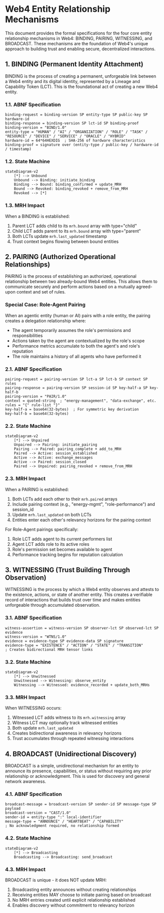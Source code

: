 # Web4 Entity Relationship Mechanisms

This document provides the formal specifications for the four core entity relationship mechanisms in Web4: BINDING, PAIRING, WITNESSING, and BROADCAST. These mechanisms are the foundation of Web4's unique approach to building trust and enabling secure, decentralized interactions.




## 1. BINDING (Permanent Identity Attachment)

BINDING is the process of creating a permanent, unforgeable link between a Web4 entity and its digital identity, represented by a Lineage and Capability Token (LCT). This is the foundational act of creating a new Web4 entity.

### 1.1. ABNF Specification

```abnf
binding-request = binding-version SP entity-type SP public-key SP hardware-id
binding-response = binding-version SP lct-id SP binding-proof
binding-version = "BIND/1.0"
entity-type = "HUMAN" / "AI" / "ORGANIZATION" / "ROLE" / "TASK" / "RESOURCE" / "DEVICE" / "SERVICE" / "ORACLE" / "HYBRID"
hardware-id = 64*64HEXDIG  ; SHA-256 of hardware characteristics
binding-proof = signature over (entity-type / public-key / hardware-id / timestamp)
```

### 1.2. State Machine

```mermaid
stateDiagram-v2
    [*] --> Unbound
    Unbound --> Binding: initiate_binding
    Binding --> Bound: binding_confirmed + update_MRH
    Bound --> Revoked: binding_revoked + remove_from_MRH
    Revoked --> [*]
```

### 1.3. MRH Impact

When a BINDING is established:
1. Parent LCT adds child to its `mrh.bound` array with type="child"
2. Child LCT adds parent to its `mrh.bound` array with type="parent"
3. Both LCTs update `mrh.last_updated` timestamp
4. Trust context begins flowing between bound entities




## 2. PAIRING (Authorized Operational Relationships)

PAIRING is the process of establishing an authorized, operational relationship between two already-bound Web4 entities. This allows them to communicate securely and perform actions based on a mutually agreed-upon context and set of rules.

### Special Case: Role-Agent Pairing

When an agentic entity (human or AI) pairs with a role entity, the pairing creates a delegation relationship where:
- The agent temporarily assumes the role's permissions and responsibilities
- Actions taken by the agent are contextualized by the role's scope
- Performance metrics accumulate to both the agent's and role's reputation
- The role maintains a history of all agents who have performed it

### 2.1. ABNF Specification

```abnf
pairing-request = pairing-version SP lct-a SP lct-b SP context SP rules
pairing-response = pairing-version SP session-id SP key-half-a SP key-half-b
pairing-version = "PAIR/1.0"
context = quoted-string  ; "energy-management", "data-exchange", etc.
rules = "{" rule-list "}"
key-half-a = base64(32-bytes)  ; For symmetric key derivation
key-half-b = base64(32-bytes)
```

### 2.2. State Machine

```mermaid
stateDiagram-v2
    [*] --> Unpaired
    Unpaired --> Pairing: initiate_pairing
    Pairing --> Paired: pairing_complete + add_to_MRH
    Paired --> Active: session_established
    Active --> Active: exchange_messages
    Active --> Paired: session_closed
    Paired --> Unpaired: pairing_revoked + remove_from_MRH
```

### 2.3. MRH Impact

When a PAIRING is established:
1. Both LCTs add each other to their `mrh.paired` arrays
2. Include pairing context (e.g., "energy-mgmt", "role-performance") and session_id
3. Update `mrh.last_updated` on both LCTs
4. Entities enter each other's relevancy horizons for the pairing context

For Role-Agent pairings specifically:
1. Role LCT adds agent to its current performers list
2. Agent LCT adds role to its active roles
3. Role's permission set becomes available to agent
4. Performance tracking begins for reputation calculation




## 3. WITNESSING (Trust Building Through Observation)

WITNESSING is the process by which a Web4 entity observes and attests to the existence, actions, or state of another entity. This creates a verifiable record of interactions that builds trust over time and makes entities unforgeable through accumulated observation.

### 3.1. ABNF Specification

```abnf
witness-assertion = witness-version SP observer-lct SP observed-lct SP evidence
witness-version = "WTNS/1.0"
evidence = evidence-type SP evidence-data SP signature
evidence-type = "EXISTENCE" / "ACTION" / "STATE" / "TRANSITION"
; Creates bidirectional MRH tensor links
```

### 3.2. State Machine

```mermaid
stateDiagram-v2
    [*] --> Unwitnessed
    Unwitnessed --> Witnessing: observe_entity
    Witnessing --> Witnessed: evidence_recorded + update_both_MRHs
```

### 3.3. MRH Impact

When WITNESSING occurs:
1. Witnessed LCT adds witness to its `mrh.witnessing` array
2. Witness LCT may optionally track witnessed entities
3. Both update `mrh.last_updated`
4. Creates bidirectional awareness in relevancy horizons
5. Trust accumulates through repeated witnessing interactions




## 4. BROADCAST (Unidirectional Discovery)

BROADCAST is a simple, unidirectional mechanism for an entity to announce its presence, capabilities, or status without requiring any prior relationship or acknowledgment. This is used for discovery and general network awareness.

### 4.1. ABNF Specification

```abnf
broadcast-message = broadcast-version SP sender-id SP message-type SP payload
broadcast-version = "CAST/1.0"
sender-id = entity-type ":" local-identifier
message-type = "ANNOUNCE" / "HEARTBEAT" / "CAPABILITY"
; No acknowledgment required, no relationship formed
```

### 4.2. State Machine

```mermaid
stateDiagram-v2
    [*] --> Broadcasting
    Broadcasting --> Broadcasting: send_broadcast
```

### 4.3. MRH Impact

BROADCAST is unique - it does NOT update MRH:
1. Broadcasting entity announces without creating relationships
2. Receiving entities MAY choose to initiate pairing based on broadcast
3. No MRH entries created until explicit relationship established
4. Enables discovery without commitment to relevancy horizon


